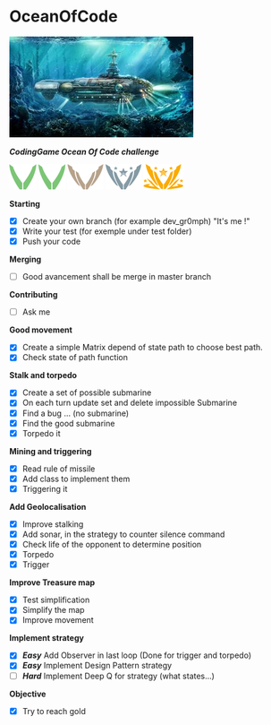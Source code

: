 # OceanOfCode

![](picture/shutterstock.min.jpg)

***CodingGame Ocean Of Code challenge***

![](picture/league_wood.png) ![](picture/league_wood.png) ![](picture/league_bronze.png) ![](picture/league_silver_03.png) ![](picture/league_gold_03.png)

**Starting**

- [x] Create your own branch (for example dev_gr0mph) "It's me !"
- [x] Write your test (for exemple under test folder)
- [x] Push your code

**Merging**

- [ ] Good avancement shall be merge in master branch

**Contributing**

- [ ] Ask me

**Good movement**

- [x] Create a simple Matrix depend of state path to choose best path.
- [x] Check state of path function

**Stalk and torpedo**

- [x] Create a set of possible submarine
- [x] On each turn update set and delete impossible Submarine
- [x] Find a bug ... (no submarine)
- [x] Find the good submarine
- [x] Torpedo it

**Mining and triggering**

- [x] Read rule of missile
- [x] Add class to implement them
- [x] Triggering it

**Add Geolocalisation**

- [x] Improve stalking
- [x] Add sonar, in the strategy to counter silence command
- [x] Check life of the opponent to determine position
- [x] Torpedo
- [x] Trigger

**Improve Treasure map**

- [x] Test simplification
- [x] Simplify the map
- [x] Improve movement

**Implement strategy**

- [x] ***Easy*** Add Observer in last loop (Done for trigger and torpedo)
- [x] ***Easy*** Implement Design Pattern strategy
- [ ] ***Hard*** Implement Deep Q for strategy (what states...)

**Objective**
- [x] Try to reach gold
